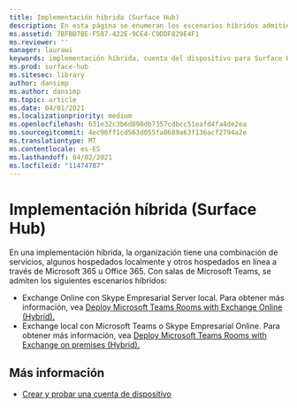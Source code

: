 ```yaml
---
title: Implementación híbrida (Surface Hub)
description: En esta página se enumeran los escenarios híbridos admitidos por salas de Microsoft Teams.
ms.assetid: 7BFBB7BE-F587-422E-9CE4-C9DDF829E4F1
ms.reviewer: ''
manager: laurawi
keywords: implementación híbrida, cuenta del dispositivo para Surface Hub, Exchange hospedado de forma local, Exchange hospedado en línea
ms.prod: surface-hub
ms.sitesec: library
author: dansimp
ms.author: dansimp
ms.topic: article
ms.date: 04/01/2021
ms.localizationpriority: medium
ms.openlocfilehash: 631e32c3b6d898db7357cdbcc51eafd4fa4de2ea
ms.sourcegitcommit: 4ec96ff1cd563d055fa0689a63f136acf2794a2e
ms.translationtype: MT
ms.contentlocale: es-ES
ms.lasthandoff: 04/02/2021
ms.locfileid: "11474787"
---
```

# <a name="hybrid-deployment-surface-hub"></a>Implementación híbrida (Surface Hub)

En una implementación híbrida, la organización tiene una combinación de servicios, algunos hospedados localmente y otros hospedados en línea a través de Microsoft 365 u Office 365. Con salas de Microsoft Teams, se admiten los siguientes escenarios híbridos:

- Exchange Online con Skype Empresarial Server local. Para obtener más información, vea [Deploy Microsoft Teams Rooms with Exchange Online (Hybrid).](https://docs.microsoft.com/microsoftteams/rooms/with-exchange-online)
- Exchange local con Microsoft Teams o Skype Empresarial Online. Para obtener más información, vea [Deploy Microsoft Teams Rooms with Exchange on premises (Hybrid).](https://docs.microsoft.com/microsoftteams/rooms/with-exchange-on-premises)

## <a name="learn-more"></a>Más información

- [Crear y probar una cuenta de dispositivo](create-and-test-a-device-account-surface-hub.md)